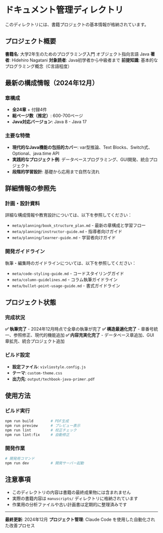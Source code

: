 # ドキュメント管理ディレクトリ

このディレクトリには、書籍プロジェクトの基本情報が格納されています。

## プロジェクト概要

**書籍名**: 大学2年生のためのプログラミング入門 オブジェクト指向言語 Java
**著者**: Hidehiro Nagatani
**対象読者**: Java初学者から中級者まで
**前提知識**: 基本的なプログラミング概念（C言語程度）

## 最新の構成情報（2024年12月）

### 章構成
- **全24章** + 付録4件
- **総ページ数（推定）**: 600-700ページ
- **Java対応バージョン**: Java 8 - Java 17

### 主要な特徴
- **現代的なJava機能の包括的カバー**: var型推論、Text Blocks、Switch式、Optional、java.time API
- **実践的なプロジェクト例**: データベースプログラミング、GUI開発、統合プロジェクト
- **段階的学習設計**: 基礎から応用まで自然な流れ

## 詳細情報の参照先

### 計画・設計資料
詳細な構成情報や教育設計については、以下を参照してください：
- `meta/planning/book_structure_plan.md` - 最新の章構成と学習フロー
- `meta/planning/instructor-guide.md` - 指導者向けガイド
- `meta/planning/learner-guide.md` - 学習者向けガイド

### 開発ガイドライン
執筆・編集時のガイドラインについては、以下を参照してください：
- `meta/code-styling-guide.md` - コードスタイリングガイド
- `meta/column-guidelines.md` - コラム執筆ガイドライン
- `meta/bullet-point-usage-guide.md` - 書式ガイドライン

## プロジェクト状態

### 完成状況
**✅ 執筆完了** - 2024年12月時点で全章の執筆が完了
**✅ 構造最適化完了** - 章番号統一、参照修正、現代的機能追加
**✅ 内容充実化完了** - データベース章追加、GUI章拡充、統合プロジェクト追加

### ビルド設定
- **設定ファイル**: `vivliostyle.config.js`
- **テーマ**: `custom-theme.css`
- **出力先**: `output/techbook-java-primer.pdf`

## 使用方法

### ビルド実行
```bash
npm run build        # PDF生成
npm run preview      # プレビュー表示
npm run lint         # 校正チェック
npm run lint:fix     # 自動修正
```

### 開発作業
```bash
# 開発用コマンド
npm run dev          # 開発サーバー起動
```

## 注意事項

- このディレクトリの内容は書籍の最終成果物には含まれません
- 実際の書籍内容は `manuscripts/` ディレクトリに格納されています
- 作業用の分析ファイルや古い計画書は定期的に整理済みです

---

**最終更新**: 2024年12月
**プロジェクト管理**: Claude Code を使用した自動化された改善プロセス
